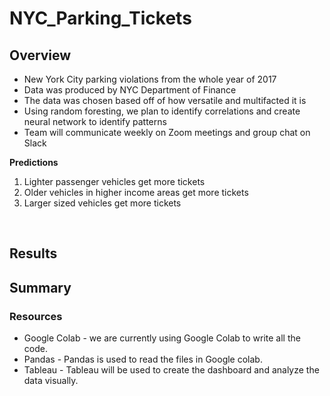 # NYC_Parking_Tickets
## Overview

* New York City parking violations from the whole year of 2017
* Data was produced by NYC Department of Finance
* The data was chosen based off of how versatile and multifacted it is
* Using random foresting, we plan to identify correlations and create neural network to identify patterns
* Team will communicate weekly on Zoom meetings and group chat on Slack


**Predictions**
1. Lighter passenger vehicles get more tickets
2. Older vehicles in higher income areas get more tickets 
3. Larger sized vehicles get more tickets 

</br>



## Results

## Summary 

### Resources 
* Google Colab - we are currently using Google Colab to write all the code.
* Pandas - Pandas is used to read the files in Google colab.
* Tableau - Tableau will be used to create the dashboard and analyze the data visually. 

